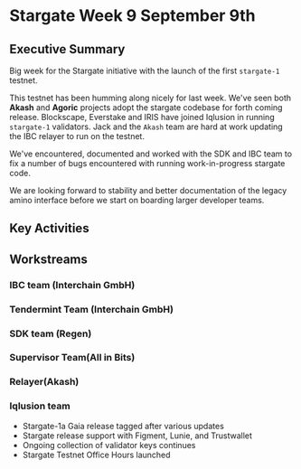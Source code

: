 # Stargate Week 9 September 9th

## Executive Summary

Big week for the Stargate initiative with the launch of the first `stargate-1` testnet.

This testnet has been humming along nicely for last week. We've seen both **Akash** and **Agoric** projects adopt the stargate codebase for forth coming release. Blockscape, Everstake and IRIS have joined Iqlusion in running `stargate-1` validators. Jack and the `Akash` team are hard at work updating the IBC relayer to run on the testnet.

We've encountered, documented and worked with the SDK and IBC team to fix a number of bugs encountered with running work-in-progress stargate code.

We are looking forward to stability and better documentation of the legacy amino interface before we start on boarding larger developer teams.

## Key Activities



## Workstreams

### IBC team (Interchain GmbH)



### Tendermint Team (Interchain GmbH)



### SDK team (Regen)



### Supervisor Team(All in Bits)


### Relayer(Akash)


### Iqlusion team
* Stargate-1a Gaia release tagged after various updates
* Stargate release support with Figment, Lunie, and Trustwallet
* Ongoing collection of validator keys continues
* Stargate Testnet Office Hours launched



